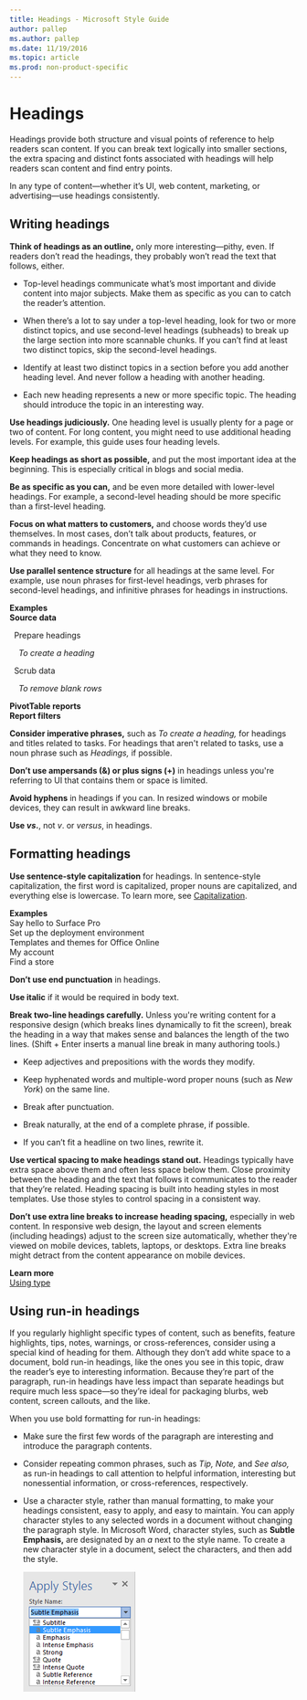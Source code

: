 ```yaml
---
title: Headings - Microsoft Style Guide
author: pallep
ms.author: pallep
ms.date: 11/19/2016
ms.topic: article
ms.prod: non-product-specific
---
```


# Headings

Headings provide both structure and visual points of reference to help readers scan content. If
you can break text logically into smaller sections, the extra
spacing and distinct fonts associated with headings
will help readers scan content and find entry points.

In any type of content—whether it’s UI, web content, marketing, or advertising—use headings consistently. 

## Writing headings

**Think of headings as an outline,** only more interesting—pithy, even. If readers don’t read the headings, they probably won’t read the text that follows, either. 

  - Top-level
    headings communicate what’s most important and divide content into
    major subjects. Make them as specific as you can to catch the
    reader’s attention.
    
  - When
    there’s a lot to say under a top-level heading, look for two or
    more distinct topics, and use second-level headings (subheads) to
    break up the large section into more scannable chunks. If you can’t find
    at least two distinct topics, skip the second-level headings.
  - Identify
    at least two distinct topics in a section before you add another
    heading level. And never follow a heading with another
    heading. 
  - Each new heading represents a new or more specific topic. The heading should introduce the topic in an interesting way.

**Use headings judiciously.** One heading level is usually plenty for a page or two of content. For long content, you might need to use additional heading levels. For example, this guide uses four heading levels.

**Keep headings as short as possible,** and put the most important idea at the beginning. This is especially critical in blogs and social media.

**Be as specific as you can,** and
be even more detailed with lower-level headings. For example, a
second-level heading should be more specific than a first-level
heading.

**Focus on what matters to customers,** and
choose words they’d use themselves. In most cases, don’t talk
about products, features, or commands in headings. Concentrate
on what customers can achieve or what they need to know.

**Use parallel sentence structure** for all
headings at the same level. For example, use noun phrases for
first-level headings, verb phrases for second-level headings, and
infinitive phrases for headings in instructions. 

**Examples**  
**Source data**  

&nbsp;&nbsp;Prepare headings  

&nbsp;&nbsp;&nbsp;&nbsp;*To create a heading*  

&nbsp;&nbsp;Scrub data   

&nbsp;&nbsp;&nbsp;&nbsp;*To remove blank rows*  

**PivotTable reports**  
**Report filters**

**Consider imperative phrases,** such as *To create a heading,* for headings and titles related to tasks. For headings that aren't related to tasks, use a noun phrase such as *Headings,* if possible. 

**Don’t use ampersands (&) or plus signs (+)** in headings unless you're referring to UI that contains them or space is limited. 

**Avoid hyphens** in headings if you can. In resized windows or mobile devices, they can result in awkward line breaks.

**Use *vs*.**, not *v*. or *versus*, in headings.

## Formatting headings

**Use sentence-style capitalization** for headings. In
sentence-style capitalization, the first word is capitalized,
proper nouns are capitalized, and everything else is lowercase. To learn
more, see [Capitalization](/style-guide/capitalization).

**Examples**  
Say hello to Surface Pro  
Set up the deployment environment  
Templates and themes for Office Online  
My account  
Find a store

**Don’t use end punctuation** in headings.

**Use italic** if it would be required in body text.

**Break two-line headings carefully.**
Unless you're writing content for a responsive design (which
breaks lines dynamically to fit the screen), break the heading in a way
that makes sense and balances the length of the two lines. (Shift +
Enter inserts a manual line break in many authoring tools.)

  - Keep adjectives and prepositions with the words they modify.
  
  - Keep hyphenated words and multiple-word proper nouns (such as *New York*) on the same line.
  - Break after punctuation.
  - Break naturally, at the end of a complete phrase, if possible. 
  - If you can’t fit a headline on two lines, rewrite it.

**Use vertical spacing to make headings stand out.** Headings
typically have extra space above them and often less space below
them. Close proximity between the heading and the text that
follows it communicates to the reader that they’re related. Heading
spacing is built into heading styles in most templates. Use those
styles to control spacing in a consistent way. 

**Don’t use extra line breaks to increase heading spacing,** especially in web content. In responsive
web design, the layout and screen elements (including headings) adjust
to the screen size automatically, whether they're viewed on mobile
devices, tablets, laptops, or desktops. Extra line breaks might detract
from the content appearance on mobile devices. 

**Learn more**  
[Using type](/style-guide/text-formatting/using-type/)  

## Using run-in headings

If
you regularly highlight specific types of content, such as
benefits, feature highlights, tips, notes, warnings, or
cross-references, consider using a special kind of heading
for them. Although they don’t add white space to a document, bold run-in headings,
like the ones you see in this topic, draw the reader’s eye to
interesting information. Because they’re part of the paragraph,
run-in headings have less impact than separate headings but
require much less space—so they’re ideal for packaging blurbs, web content, screen callouts, and the like. 

When you use bold formatting for run-in headings:

  - Make sure the first few words of the paragraph are interesting and introduce the paragraph contents. 
  
  - Consider repeating common phrases, such as *Tip, Note,* and *See also,* as
    run-in headings to call attention to helpful information,
    interesting but nonessential information, or
    cross-references, respectively.
  - Use
    a character style, rather than manual formatting, to make your
    headings consistent, easy to apply, and easy to maintain. You can
    apply character
    styles to any selected words in a document without changing the
    paragraph style. In Microsoft Word, character styles, such as **Subtle Emphasis,** are designated by an *a*
    next to the style name. To create a new character style in a
    document, select the characters, and then add the style.
    
    ![](media/headings/190123509.png)
